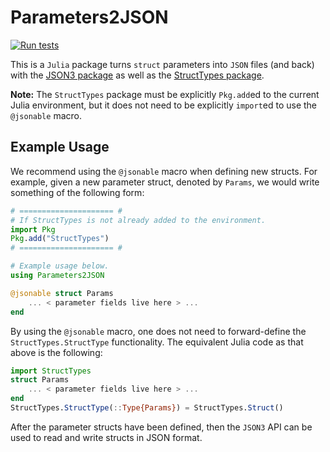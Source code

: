 # Parameters2JSON

[![Run tests](https://github.com/meese-wj/Parameters2JSON.jl/actions/workflows/test.yml/badge.svg?branch=main)](https://github.com/meese-wj/Parameters2JSON.jl/actions/workflows/test.yml)


This is a `Julia` package turns `struct` parameters into `JSON` files (and back) with the [JSON3 package](https://github.com/quinnj/JSON3.jl) as well as the [StructTypes package](https://github.com/JuliaData/StructTypes.jl/tree/master). 

**Note:** The `StructTypes` package must be explicitly `Pkg.add`ed to the current Julia environment, but it does not need to be explicitly `import`ed to use the `@jsonable` macro.

## Example Usage

We recommend using the `@jsonable` macro when defining new structs. For example, given a new parameter struct, denoted by `Params`, we would write something of the following form:

```julia
# ===================== #
# If StructTypes is not already added to the environment.
import Pkg
Pkg.add("StructTypes")
# ===================== #

# Example usage below.
using Parameters2JSON

@jsonable struct Params
    ... < parameter fields live here > ...
end
```

By using the `@jsonable` macro, one does not need to forward-define the `StructTypes.StructType` functionality. The equivalent Julia code as that above is the following:

```julia
import StructTypes
struct Params
    ... < parameter fields live here > ...
end
StructTypes.StructType(::Type{Params}) = StructTypes.Struct()
```

After the parameter structs have been defined, then the `JSON3` API can be used to read and write structs in JSON format.